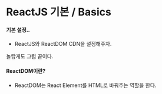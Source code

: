 # ReactJS 기본 / Basics

#### 기본 설정..

- ReactJS와 ReactDOM CDN을 설정해주자.

놀랍게도 그럼 끝이다.

#### ReactDOM이란?

- ReactDOM는 React Element를 HTML로 바꿔주는 역할을 한다.
